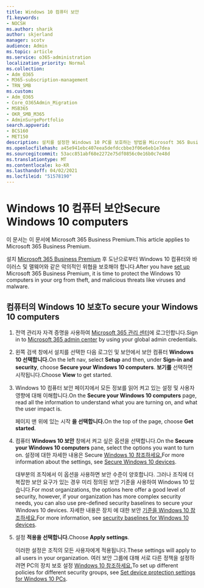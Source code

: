 ```yaml
---
title: Windows 10 컴퓨터 보안
f1.keywords:
- NOCSH
ms.author: sharik
author: skjerland
manager: scotv
audience: Admin
ms.topic: article
ms.service: o365-administration
localization_priority: Normal
ms.collection:
- Adm_O365
- M365-subscription-management
- TRN_SMB
ms.custom:
- Adm_O365
- Core_O365Admin_Migration
- MSB365
- OKR_SMB_M365
- AdminSurgePortfolio
search.appverid:
- BCS160
- MET150
description: 설치를 설정한 Windows 10 PC를 보호하는 방법을 Microsoft 365 Business Premium.
ms.openlocfilehash: a45e941ebc407eea5defdccbbe3f06e6eb1e7dea
ms.sourcegitcommit: 53acc851abf68e2272e75df0856c0e16b0c7e48d
ms.translationtype: MT
ms.contentlocale: ko-KR
ms.lasthandoff: 04/02/2021
ms.locfileid: "51578190"
---
```

# <a name="secure-windows-10-computers"></a><span data-ttu-id="198bf-103">Windows 10 컴퓨터 보안</span><span class="sxs-lookup"><span data-stu-id="198bf-103">Secure Windows 10 computers</span></span>

<span data-ttu-id="198bf-104">이 문서는 이 문서에 Microsoft 365 Business Premium.</span><span class="sxs-lookup"><span data-stu-id="198bf-104">This article applies to Microsoft 365 Business Premium.</span></span>

<span data-ttu-id="198bf-105">설치 [Microsoft 365 Business Premium](set-up.md) 후 도난으로부터 Windows 10 컴퓨터와 바이러스 및 맬웨어와 같은 악의적인 위협을 보호해야 합니다.</span><span class="sxs-lookup"><span data-stu-id="198bf-105">After you have [set up](set-up.md) Microsoft 365 Business Premium, it is time to protect the Windows 10 computers in your org from theft, and malicious threats like viruses and malware.</span></span>

## <a name="to-secure-your-windows-10-computers"></a><span data-ttu-id="198bf-106">컴퓨터의 Windows 10 보호</span><span class="sxs-lookup"><span data-stu-id="198bf-106">To secure your Windows 10 computers</span></span>

1. <span data-ttu-id="198bf-107">전역 관리자 자격 증명을 사용하여 [Microsoft 365 관리 센터](https://admin.microsoft.com)에 로그인합니다.</span><span class="sxs-lookup"><span data-stu-id="198bf-107">Sign in to [Microsoft 365 admin center](https://admin.microsoft.com) by using your global admin credentials.</span></span> 
2. <span data-ttu-id="198bf-108">왼쪽 검색 창에서  설치를 선택한 다음 로그인 및 보안에서 보안 컴퓨터 **Windows 10 선택합니다.**</span><span class="sxs-lookup"><span data-stu-id="198bf-108">On the left nav, select **Setup** and then, under **Sign-in and security**, choose **Secure your Windows 10 computers**.</span></span> <span data-ttu-id="198bf-109">**보기를** 선택하면 시작됩니다.</span><span class="sxs-lookup"><span data-stu-id="198bf-109">Choose **View** to get started.</span></span>
3. <span data-ttu-id="198bf-110">Windows 10  컴퓨터 보안 페이지에서 모든 정보를 읽어 켜고 있는 설정 및 사용자 영향에 대해 이해합니다.</span><span class="sxs-lookup"><span data-stu-id="198bf-110">On the **Secure your Windows 10 computers** page, read all the information to understand what you are turning on, and what the user impact is.</span></span>

    <span data-ttu-id="198bf-111">페이지 맨 위에 있는 시작 **을 선택합니다.**</span><span class="sxs-lookup"><span data-stu-id="198bf-111">On the top of the page, choose **Get started**.</span></span>

4. <span data-ttu-id="198bf-112">컴퓨터 **Windows 10 보안** 창에서 켜고 싶은 옵션을 선택합니다.</span><span class="sxs-lookup"><span data-stu-id="198bf-112">On the **Secure your Windows 10 computers** pane, select the options you want to turn on.</span></span> <span data-ttu-id="198bf-113">설정에 대한 자세한 내용은 Secure [Windows 10 참조하세요.](secure-windows-10-devices.md)</span><span class="sxs-lookup"><span data-stu-id="198bf-113">For more information about the settings, see [Secure Windows 10 devices](secure-windows-10-devices.md).</span></span> 
    
    <span data-ttu-id="198bf-114">대부분의 조직에서 이 옵션을 사용하면 보안 수준이 양호합니다. 그러나 조직에 더 복잡한 보안 요구가 있는 경우 미리 정의된 보안 기준을 사용하여 Windows 10 있습니다.</span><span class="sxs-lookup"><span data-stu-id="198bf-114">For most organizations, the options here offer a good level of security, however, if your organization has more complex security needs, you can also use pre-defined security baselines to secure  your Windows 10 devices.</span></span> <span data-ttu-id="198bf-115">자세한 내용은 장치 에 대한 보안 [기준을 Windows 10 참조하세요.](/mem/intune/protect/security-baselines)</span><span class="sxs-lookup"><span data-stu-id="198bf-115">For more information, see [security baselines for Windows 10 devices](/mem/intune/protect/security-baselines).</span></span>   

1. <span data-ttu-id="198bf-116">설정 **적용을 선택합니다.**</span><span class="sxs-lookup"><span data-stu-id="198bf-116">Choose **Apply settings**.</span></span>

    <span data-ttu-id="198bf-117">이러한 설정은 조직의 모든 사용자에게 적용됩니다.</span><span class="sxs-lookup"><span data-stu-id="198bf-117">These settings will apply to all users in your organization.</span></span> <span data-ttu-id="198bf-118">여러 보안 그룹에 대해 서로 다른 정책을 설정하려면 PC의 장치 보호 설정 [Windows 10 참조하세요.](protection-settings-for-windows-10-pcs.md)</span><span class="sxs-lookup"><span data-stu-id="198bf-118">To set up different policies for different security groups, see [Set device protection settings for Windows 10 PCs](protection-settings-for-windows-10-pcs.md).</span></span>